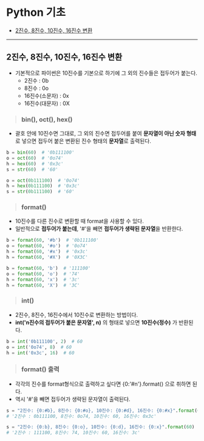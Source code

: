 # Python 기초

+ [2진수, 8진수, 10진수, 16진수 변환](#2진수-8진수-10진수-16진수-변환)

---
## 2진수, 8진수, 10진수, 16진수 변환

+ 기본적으로 파이썬은 10진수를 기본으로 하기에 그 외의 진수들은 접두어가 붙는다.
  + 2진수 : 0b
  + 8진수 : 0o
  + 16진수(소문자) : 0x
  + 16진수(대문자) : 0X

> <h3>bin(), oct(), hex()

+ 괄호 안에 10진수면 그대로, 그 외의 진수면 접두어를 붙여 **문자열이 아닌 숫자 형태**로 넣으면 접두어 붙은 변환된 진수 형태의 **문자열**로 출력된다.

``` python
b = bin(60)  # '0b111100'
o = oct(60)  # '0o74'
h = hex(60)  # '0x3c'
s = str(60)  # '60'

o = oct(0b111100)  # '0o74'
h = hex(0b111100)  # '0x3c'
s = str(0b111100)  # '60'
```

> <h3>format()

+ 10진수를 다른 진수로 변환할 때 format을 사용할 수 있다.
+ 일반적으로 **접두어가 붙는데**, '#'을 빼면 **접두어가 생략된 문자열**을 반환한다.

``` python
b = format(60, '#b')  # '0b111100'
o = format(60, '#o')  # '0o74'
h = format(60, '#x')  # '0x3c'
h = format(60, '#X')  # '0X3C'

b = format(60, 'b')  # '111100'
o = format(60, 'o')  # '74'
h = format(60, 'x')  # '3c'
h = format(60, 'X')  # '3C'
```

> <h3>int()

+ 2진수, 8진수, 16진수에서 10진수로 변환하는 방법이다.
+ **int('n진수의 접두어가 붙은 문자열', n)** 의 형태로 넣으면 **10진수(정수)** 가 반환된다.

``` python
b = int('0b111100', 2)  # 60
o = int('0o74', 8)  # 60
h = int('0x3c', 16)  # 60
```

> <h3>format() 출력

+ 각각의 진수를 format형식으로 출력하고 싶다면 {0:'#n'}.format() 으로 취하면 된다.
+ 역시 '#'을 빼면 접두어가 생략된 문자열이 출력된다.

``` python
s = "2진수: {0:#b}, 8진수: {0:#o}, 10진수: {0:#d}, 16진수: {0:#x}".format(60)
# '2진수 : 0b111100, 8진수: 0o74, 10진수: 60, 16진수: 0x3c'

s = "2진수: {0:b}, 8진수: {0:o}, 10진수: {0:d}, 16진수: {0:x}".format(60)
# '2진수 : 111100, 8진수: 74, 10진수: 60, 16진수: 3c'
```

